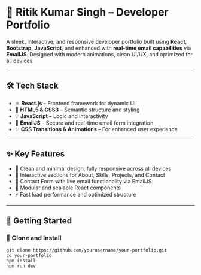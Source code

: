 <!DOCTYPE html>
<html lang="en">
<head>
  <meta charset="UTF-8" />

  <h1>🚀 Ritik Kumar Singh – Developer Portfolio</h1>
  <p>
    A sleek, interactive, and responsive developer portfolio built using 
    <strong>React</strong>, <strong>Bootstrap</strong>, <strong>JavaScript</strong>, and enhanced with 
    <strong>real-time email capabilities</strong> via <strong>EmailJS</strong>.
    Designed with modern animations, clean UI/UX, and optimized for all devices.
  </p>

  <hr />

  <h2>🛠 Tech Stack</h2>
  <ul>
    <li>⚛️ <strong>React.js</strong> – Frontend framework for dynamic UI</li>
    <li>🎨 <strong>HTML5 & CSS3</strong> – Semantic structure and styling</li>
    <li>💡 <strong>JavaScript</strong> – Logic and interactivity</li>
    <li>📩 <strong>EmailJS</strong> – Secure and real-time email form integration</li>
    <li>✨ <strong>CSS Transitions & Animations</strong> – For enhanced user experience</li>
  </ul>

  <hr />

  <h2>✨ Key Features</h2>
  <ul>
    <li>🎯 Clean and minimal design, fully responsive across all devices</li>
    <li>🔗 Interactive sections for About, Skills, Projects, and Contact</li>
    <li>💌 Contact Form with live email functionality via EmailJS</li>
    <li>🧠 Modular and scalable React components</li>
    <li>⚡ Fast load performance and optimized structure</li>
  </ul>

  <hr />

  <h2>🚀 Getting Started</h2>
  <h3>🔽 Clone and Install</h3>
  <pre><code>git clone https://github.com/yourusername/your-portfolio.git
cd your-portfolio
npm install
npm run dev</code></pre>

</body>
</html>
